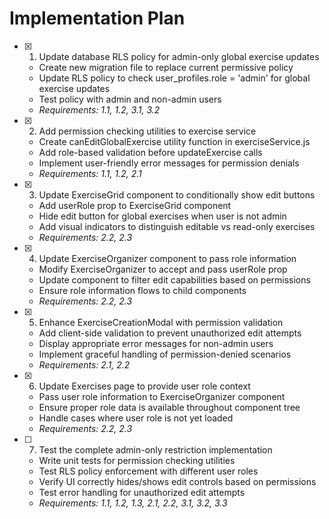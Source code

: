 # Implementation Plan

- [x] 1. Update database RLS policy for admin-only global exercise updates
  - Create new migration file to replace current permissive policy
  - Update RLS policy to check user_profiles.role = 'admin' for global exercise updates
  - Test policy with admin and non-admin users
  - _Requirements: 1.1, 1.2, 3.1, 3.2_

- [x] 2. Add permission checking utilities to exercise service
  - Create canEditGlobalExercise utility function in exerciseService.js
  - Add role-based validation before updateExercise calls
  - Implement user-friendly error messages for permission denials
  - _Requirements: 1.1, 1.2, 2.1_

- [x] 3. Update ExerciseGrid component to conditionally show edit buttons
  - Add userRole prop to ExerciseGrid component
  - Hide edit button for global exercises when user is not admin
  - Add visual indicators to distinguish editable vs read-only exercises
  - _Requirements: 2.2, 2.3_

- [x] 4. Update ExerciseOrganizer component to pass role information
  - Modify ExerciseOrganizer to accept and pass userRole prop
  - Update component to filter edit capabilities based on permissions
  - Ensure role information flows to child components
  - _Requirements: 2.2, 2.3_

- [x] 5. Enhance ExerciseCreationModal with permission validation
  - Add client-side validation to prevent unauthorized edit attempts
  - Display appropriate error messages for non-admin users
  - Implement graceful handling of permission-denied scenarios
  - _Requirements: 2.1, 2.2_

- [x] 6. Update Exercises page to provide user role context
  - Pass user role information to ExerciseOrganizer component
  - Ensure proper role data is available throughout component tree
  - Handle cases where user role is not yet loaded
  - _Requirements: 2.2, 2.3_

- [ ] 7. Test the complete admin-only restriction implementation
  - Write unit tests for permission checking utilities
  - Test RLS policy enforcement with different user roles
  - Verify UI correctly hides/shows edit controls based on permissions
  - Test error handling for unauthorized edit attempts
  - _Requirements: 1.1, 1.2, 1.3, 2.1, 2.2, 3.1, 3.2, 3.3_